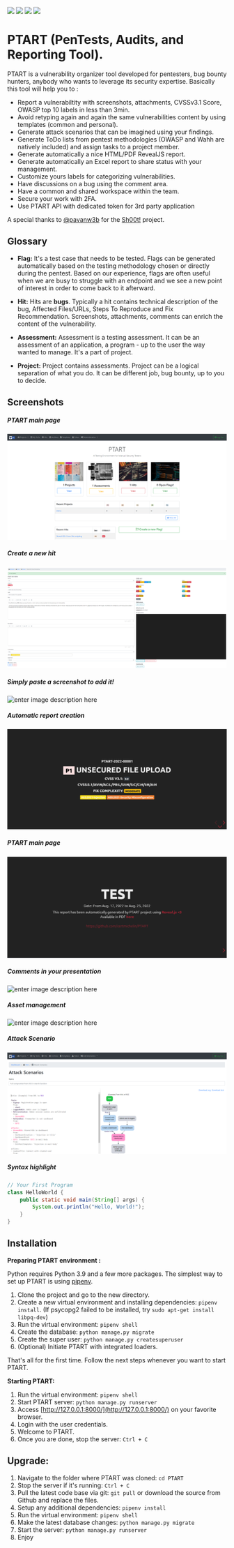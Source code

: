 ![](https://img.shields.io/github/issues/certmichelin/PTART.svg)
![](https://img.shields.io/github/forks/certmichelin/PTART.svg)
![](https://img.shields.io/github/stars/certmichelin/PTART.svg)
![](https://img.shields.io/github/license/certmichelin/PTART.svg)

# PTART (PenTests, Audits, and Reporting Tool).

PTART is a vulnerability organizer tool developed for pentesters, bug bounty hunters, anybody who wants to leverage its security expertise. Basically this tool will help you to :

- Report a vulnerabiltity with screenshots, attachments, CVSSv3.1 Score, OWASP top 10 labels in less than 3min.
- Avoid retyping again and again the same vulnerabilities content by using templates (common and personal).
- Generate attack scenarios that can be imagined using your findings.
- Generate ToDo lists from pentest methodologies (OWASP and Wahh are natively included) and assign tasks to a project member.
- Generate automatically a nice HTML/PDF RevealJS report.
- Generate automatically an Excel report to share status with your management.
- Customize yours labels for categorizing vulnerabilities.
- Have discussions on a bug using the comment area.
- Have a common and shared workspace within the team.
- Secure your work with 2FA.
- Use PTART API with dedicated token for 3rd party application 


A special thanks to [@pavanw3b](https://twitter.com/pavanw3b) for the [Sh00t!](https://github.com/pavanw3b/sh00t) project.

## Glossary

- **Flag:** It's a test case that needs to be tested. Flags can be generated automatically based on the testing methodology chosen or directly during the pentest. Based on our experience, flags are often useful when we are busy to struggle with an endpoint and we see a new point of interest in order to come back to it afterward.

- **Hit:** Hits are **bugs**. Typically a hit contains technical description of the bug, Affected Files/URLs, Steps To Reproduce and Fix Recommendation. Screenshots, attachments, comments can enrich the content of the vulnerability.

- **Assessment:** Assessment is a testing assessment. It can be an assessment of an application, a program - up to the user the way wanted to manage. It's a part of project.

- **Project:** Project contains assessments. Project can be a logical separation of what you do. It can be different job, bug bounty, up to you to decide.

## Screenshots

##### PTART main page
![enter image description here](https://raw.githubusercontent.com/certmichelin/PTART/master/docs/screenshot3.PNG)

##### Create a new hit
![enter image description here](https://raw.githubusercontent.com/certmichelin/PTART/master/docs/screenshot1.PNG)

##### Simply paste a screenshot to add it!
![enter image description here](https://raw.githubusercontent.com/certmichelin/PTART/master/docs/screenshot2.PNG)

##### Automatic report creation
![enter image description here](https://raw.githubusercontent.com/certmichelin/PTART/master/docs/screenshot5.PNG)

##### PTART main page
![enter image description here](https://raw.githubusercontent.com/certmichelin/PTART/master/docs/screenshot6.PNG)

##### Comments in your presentation
![enter image description here](https://raw.githubusercontent.com/certmichelin/PTART/master/docs/screenshot8.PNG)

##### Asset management
![enter image description here](https://raw.githubusercontent.com/certmichelin/PTART/master/docs/screenshot9.PNG)

##### Attack Scenario
![enter image description here](https://raw.githubusercontent.com/certmichelin/PTART/master/docs/screenshot10.PNG)

##### Syntax highlight
```java
// Your First Program
class HelloWorld {
	public static void main(String[] args) {
		System.out.println("Hello, World!");
	}
}
```

## Installation

**Preparing PTART environment :**

Python requires Python 3.9 and a few more packages. The simplest way to set up PTART is using  [pipenv](https://github.com/pypa/pipenv). 

1. Clone the project and go to the new directory.
2. Create a new virtual environment and installing dependencies: `pipenv install`. (If psycopg2 failed to be installed, try `sudo apt-get install libpq-dev`)
3. Run the virtual environment: `pipenv shell`
4. Create the database: `python manage.py migrate`
5. Create the super user: `python manage.py createsuperuser`
6. (Optional) Initiate PTART with integrated loaders.

That's all for the first time. Follow the next steps whenever you want to start PTART.

**Starting PTART:**

1. Run the virtual environment: `pipenv shell`
2. Start PTART server: `python manage.py runserver`
3. Access [http://127.0.0.1:8000/](http://127.0.0.1:8000/) on your favorite browser.
4. Login with the user credentials.
5. Welcome to PTART.
6. Once you are done, stop the server: `Ctrl + C`

## Upgrade:

1. Navigate to the folder where PTART was cloned: `cd PTART`
2. Stop the server if it's running: `Ctrl + C`
3. Pull the latest code base via git: `git pull` or download the source from Github and replace the files.
4. Setup any additional dependencies: `pipenv install`
5. Run the virtual environment: `pipenv shell`
6. Make the latest database changes: `python manage.py migrate`
7.  Start the server: `python manage.py runserver`
8. Enjoy
